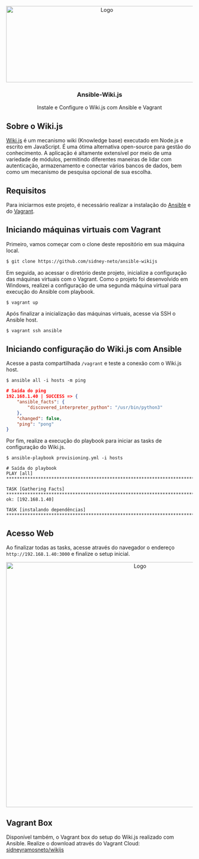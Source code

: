 <p align="center">
    <img src="https://i.ibb.co/2K9m2tV/final2.png" alt="Logo" width="528" height="206">

  <h3 align="center">Ansible-Wiki.js</h3>

  <p align="center">
    Instale e Configure o Wiki.js com Ansible e Vagrant
  </p>
</p>

## Sobre o Wiki.js
[Wiki.js](https://wiki.js.org/) é um mecanismo wiki (Knowledge base) executado em Node.js e escrito em JavaScript. É uma ótima alternativa open-source para gestão do conhecimento. A aplicação é altamente extensível por meio de uma variedade de módulos, permitindo diferentes maneiras de lidar com autenticação, armazenamento e conectar vários bancos de dados, bem como um mecanismo de pesquisa opcional de sua escolha.

## Requisitos
Para iniciarmos este projeto, é necessário realizar a instalação do [Ansible](https://docs.ansible.com/ansible/latest/installation_guide/intro_installation.html) e do [Vagrant](https://www.vagrantup.com/downloads).

## Iniciando máquinas virtuais com Vagrant
Primeiro, vamos começar com o clone deste repositório em sua máquina local.
```sh
$ git clone https://github.com/sidney-neto/ansible-wikijs
```
Em seguida, ao acessar o diretório deste projeto, inicialize a configuração das máquinas virtuais com o Vagrant. Como o projeto foi desenvolvido em Windows, realizei a configuração de uma segunda máquina virtual para execução do Ansible com playbook.
```sh
$ vagrant up
```
Após finalizar a inicialização das máquinas virtuais, acesse via SSH o Ansible host.
```
$ vagrant ssh ansible
```

## Iniciando configuração do Wiki.js com Ansible
Acesse a pasta compartilhada `/vagrant` e teste a conexão com o Wiki.js host.
```
$ ansible all -i hosts -m ping
```
```JSON
# Saída do ping
192.168.1.40 | SUCCESS => {
    "ansible_facts": {
        "discovered_interpreter_python": "/usr/bin/python3"
    },
    "changed": false,
    "ping": "pong"
}
```
Por fim, realize a execução do playbook para iniciar as tasks de configuração do Wiki.js.
```
$ ansible-playbook provisioning.yml -i hosts
```
```
# Saída do playbook
PLAY [all] *********************************************************************************************************

TASK [Gathering Facts] *********************************************************************************************
ok: [192.168.1.40]

TASK [instalando dependências] *************************************************************************************
```
## Acesso Web
Ao finalizar todas as tasks, acesse através do navegador o endereço `http://192.168.1.40:3000` e finalize o setup inicial.
<p align="center">
    <img src="https://i.ibb.co/0tvgfdF/wiki.png" alt="Logo" width="707" height="661">
</p>
  
## Vagrant Box
Disponível também, o Vagrant box do setup do Wiki.js realizado com Ansible. Realize o download através do Vagrant Cloud: [sidneyramosneto/wikijs](https://app.vagrantup.com/sidneyramosneto/boxes/wikijs)
